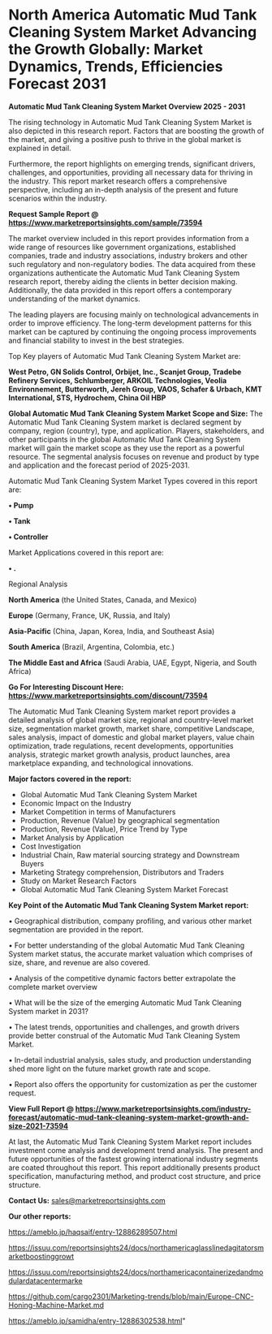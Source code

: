 # North America Automatic Mud Tank Cleaning System Market Advancing the Growth Globally: Market Dynamics, Trends, Efficiencies Forecast 2031

<Strong> Automatic Mud Tank Cleaning System Market Overview 2025 - 2031</strong>

The rising technology in Automatic Mud Tank Cleaning System Market is also depicted in this research report. Factors that are boosting the growth of the market, and giving a positive push to thrive in the global market is explained in detail.

Furthermore, the report highlights on emerging trends, significant drivers, challenges, and opportunities, providing all necessary data for thriving in the industry. This report market research offers a comprehensive perspective, including an in-depth analysis of the present and future scenarios within the industry.

<strong>Request Sample Report @ <a href=https://www.marketreportsinsights.com/sample/73594>https://www.marketreportsinsights.com/sample/73594</a></strong>

The market overview included in this report provides information from a wide range of resources like government organizations, established companies, trade and industry associations, industry brokers and other such regulatory and non-regulatory bodies. The data acquired from these organizations authenticate the Automatic Mud Tank Cleaning System research report, thereby aiding the clients in better decision making. Additionally, the data provided in this report offers a contemporary understanding of the market dynamics.

The leading players are focusing mainly on technological advancements in order to improve efficiency. The long-term development patterns for this market can be captured by continuing the ongoing process improvements and financial stability to invest in the best strategies.

Top Key players of Automatic Mud Tank Cleaning System Market are:

<strong>West Petro, GN Solids Control, Orbijet, Inc., Scanjet Group, Tradebe Refinery Services, Schlumberger, ARKOIL Technologies, Veolia Environnement, Butterworth, Jereh Group, VAOS, Schafer & Urbach, KMT International, STS, Hydrochem, China Oil HBP</strong>

<strong><b>Global Automatic Mud Tank Cleaning System Market Scope and Size:</b></strong>
The Automatic Mud Tank Cleaning System market is declared segment by company, region (country), type, and application. Players, stakeholders, and other participants in the global Automatic Mud Tank Cleaning System market will gain the market scope as they use the report as a powerful resource. The segmental analysis focuses on revenue and product by type and application and the forecast period of 2025-2031.

Automatic Mud Tank Cleaning System Market Types covered in this report are:

<strong>• Pump

• Tank

• Controller</strong>

Market Applications covered in this report are:

<strong>• .</strong> 

Regional Analysis

<strong>North America</strong> (the United States, Canada, and Mexico)

<strong>Europe</strong> (Germany, France, UK, Russia, and Italy)

<strong>Asia-Pacific</strong> (China, Japan, Korea, India, and Southeast Asia)

<strong>South America</strong> (Brazil, Argentina, Colombia, etc.)

<strong>The Middle East and Africa</strong> (Saudi Arabia, UAE, Egypt, Nigeria, and South Africa)

<strong>Go For Interesting Discount Here: <a href=https://www.marketreportsinsights.com/discount/73594>https://www.marketreportsinsights.com/discount/73594</a></strong>

The Automatic Mud Tank Cleaning System market report provides a detailed analysis of global market size, regional and country-level market size, segmentation market growth, market share, competitive Landscape, sales analysis, impact of domestic and global market players, value chain optimization, trade regulations, recent developments, opportunities analysis, strategic market growth analysis, product launches, area marketplace expanding, and technological innovations.

<strong><b>Major factors covered in the report:</b></strong>
<ul>
  <li>Global Automatic Mud Tank Cleaning System Market </li>
  <li>Economic Impact on the Industry</li>
  <li>Market Competition in terms of Manufacturers</li>
  <li>Production, Revenue (Value) by geographical segmentation</li>
  <li>Production, Revenue (Value), Price Trend by Type</li>
  <li>Market Analysis by Application</li>
  <li>Cost Investigation</li>
  <li>Industrial Chain, Raw material sourcing strategy and Downstream Buyers</li>
  <li>Marketing Strategy comprehension, Distributors and Traders</li>
  <li>Study on Market Research Factors</li>
  <li>Global Automatic Mud Tank Cleaning System Market Forecast</li>
</ul>

<strong><b>Key Point of the Automatic Mud Tank Cleaning System Market report:</b></strong>

• Geographical distribution, company profiling, and various other market segmentation are provided in the report.

• For better understanding of the global Automatic Mud Tank Cleaning System market status, the accurate market valuation which comprises of size, share, and revenue are also covered.

• Analysis of the competitive dynamic factors better extrapolate the complete market overview

• What will be the size of the emerging Automatic Mud Tank Cleaning System market in 2031?

• The latest trends, opportunities and challenges, and growth drivers provide better construal of the Automatic Mud Tank Cleaning System Market.

• In-detail industrial analysis, sales study, and production understanding shed more light on the future market growth rate and scope.

• Report also offers the opportunity for customization as per the customer request.

<strong><b>View Full Report @ <a href=https://www.marketreportsinsights.com/industry-forecast/automatic-mud-tank-cleaning-system-market-growth-and-size-2021-73594>https://www.marketreportsinsights.com/industry-forecast/automatic-mud-tank-cleaning-system-market-growth-and-size-2021-73594</a></b></strong>


At last, the Automatic Mud Tank Cleaning System Market report includes investment come analysis and development trend analysis. The present and future opportunities of the fastest growing international industry segments are coated throughout this report. This report additionally presents product specification, manufacturing method, and product cost structure, and price structure.

<strong>Contact Us:</strong>
sales@marketreportsinsights.com

<strong>Our other reports:</strong>

<a href=https://ameblo.jp/haqsaif/entry-12886289507.html>https://ameblo.jp/haqsaif/entry-12886289507.html</a>

<a href=https://issuu.com/reportsinsights24/docs/northamericaglasslinedagitatorsmarketboostinggrowt>https://issuu.com/reportsinsights24/docs/northamericaglasslinedagitatorsmarketboostinggrowt</a>

<a href=https://issuu.com/reportsinsights24/docs/northamericacontainerizedandmodulardatacentermarke>https://issuu.com/reportsinsights24/docs/northamericacontainerizedandmodulardatacentermarke</a>

<a href=https://github.com/cargo2301/Marketing-trends/blob/main/Europe-CNC-Honing-Machine-Market.md>https://github.com/cargo2301/Marketing-trends/blob/main/Europe-CNC-Honing-Machine-Market.md</a>

<a href=https://ameblo.jp/samidha/entry-12886302538.html>https://ameblo.jp/samidha/entry-12886302538.html</a>"
